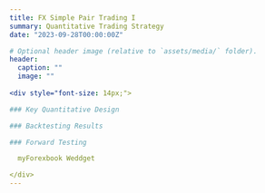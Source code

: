 ```yaml
---
title: FX Simple Pair Trading I
summary: Quantitative Trading Strategy
date: "2023-09-28T00:00:00Z"

# Optional header image (relative to `assets/media/` folder).
header:
  caption: ""
  image: ""
  
<div style="font-size: 14px;">

### Key Quantitative Design

### Backtesting Results

### Forward Testing

  myForexbook Weddget

</div>
---
```

